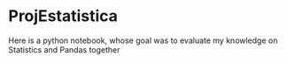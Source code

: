 # ProjEstatistica
Here is a python notebook, whose goal was to evaluate my knowledge  on Statistics and Pandas together 

